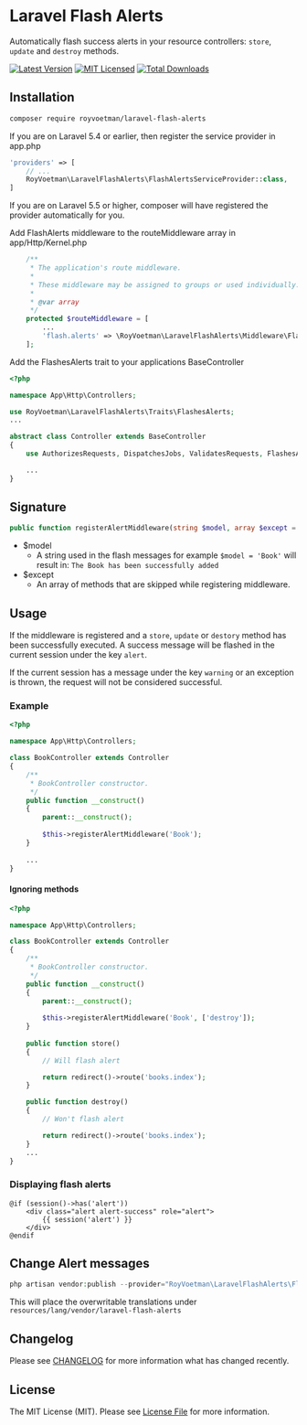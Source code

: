 # Laravel Flash Alerts
Automatically flash success alerts in your resource controllers: `store`, `update` and `destroy` methods.

[![Latest Version](https://img.shields.io/packagist/v/royvoetman/laravel-flash-alerts.svg?style=flat-square)](https://packagist.org/packages/royvoetman/laravel-flash-alerts)
[![MIT Licensed](https://img.shields.io/badge/license-MIT-brightgreen.svg?style=flat-square)](LICENSE)
[![Total Downloads](https://img.shields.io/packagist/dt/royvoetman/laravel-flash-alerts.svg?style=flat-square)](https://packagist.org/packages/royvoetman/laravel-flash-alerts)

## Installation

```bash
composer require royvoetman/laravel-flash-alerts
```

If you are on Laravel 5.4 or earlier, then register the service provider in app.php

```php
'providers' => [
    // ...
    RoyVoetman\LaravelFlashAlerts\FlashAlertsServiceProvider::class,
]
```

If you are on Laravel 5.5 or higher, composer will have registered the provider automatically for you.

Add FlashAlerts middleware to the routeMiddleware array in app/Http/Kernel.php
```php
    /**
     * The application's route middleware.
     *
     * These middleware may be assigned to groups or used individually.
     *
     * @var array
     */
    protected $routeMiddleware = [
        ...
        'flash.alerts' => \RoyVoetman\LaravelFlashAlerts\Middleware\FlashAlerts::class
    ];
```

Add the FlashesAlerts trait to your applications BaseController
```php
<?php

namespace App\Http\Controllers;

use RoyVoetman\LaravelFlashAlerts\Traits\FlashesAlerts;
...

abstract class Controller extends BaseController
{
    use AuthorizesRequests, DispatchesJobs, ValidatesRequests, FlashesAlerts;

    ...
}
```

## Signature
```php
public function registerAlertMiddleware(string $model, array $except = []);
```
* $model
    * A string used in the flash messages for example `$model = 'Book'` will result in: `The Book has been successfully added`
* $except
    * An array of methods that are skipped while registering middleware.

## Usage

If the middleware is registered and a `store`, `update` or `destory` method has been successfully executed.
A success message will be flashed in the current session under the key `alert`.

If the current session has a message under the key `warning` or an exception is thrown, the request will not be considered successful.


### Example
```php
<?php

namespace App\Http\Controllers;

class BookController extends Controller
{    
    /**
     * BookController constructor.
     */
    public function __construct()
    {
        parent::__construct();
        
        $this->registerAlertMiddleware('Book');
    }
    
    ...
}
```

#### Ignoring methods
```php
<?php

namespace App\Http\Controllers;

class BookController extends Controller
{    
    /**
     * BookController constructor.
     */
    public function __construct()
    {
        parent::__construct();
        
        $this->registerAlertMiddleware('Book', ['destroy']);
    }
    
    public function store()
    {
        // Will flash alert

        return redirect()->route('books.index');
    }

    public function destroy()
    {
        // Won't flash alert

        return redirect()->route('books.index');
    }
    ...
}
```

### Displaying flash alerts
```blade
@if (session()->has('alert'))
    <div class="alert alert-success" role="alert">
        {{ session('alert') }}
    </div>
@endif
```

## Change Alert messages

```php
php artisan vendor:publish --provider="RoyVoetman\LaravelFlashAlerts\FlashAlertsServiceProvider" 
```

This will place the overwritable translations under `resources/lang/vendor/laravel-flash-alerts`

## Changelog

Please see [CHANGELOG](CHANGELOG.md) for more information what has changed recently.

## License

The MIT License (MIT). Please see [License File](LICENSE) for more information.